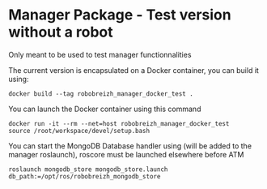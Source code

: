 # Manager Package - Test version without a robot
Only meant to be used to test manager functionnalities


The current version is encapsulated on a Docker container, you can build it using:
```
docker build --tag robobreizh_manager_docker_test .
```

You can launch the Docker container using this command
```
docker run -it --rm --net=host robobreizh_manager_docker_test
source /root/workspace/devel/setup.bash
```

You can start the MongoDB Database handler using (will be added to the manager roslaunch), roscore must be launched elsewhere before ATM
```
roslaunch mongodb_store mongodb_store.launch db_path:=/opt/ros/robobreizh_mongodb_store
```

